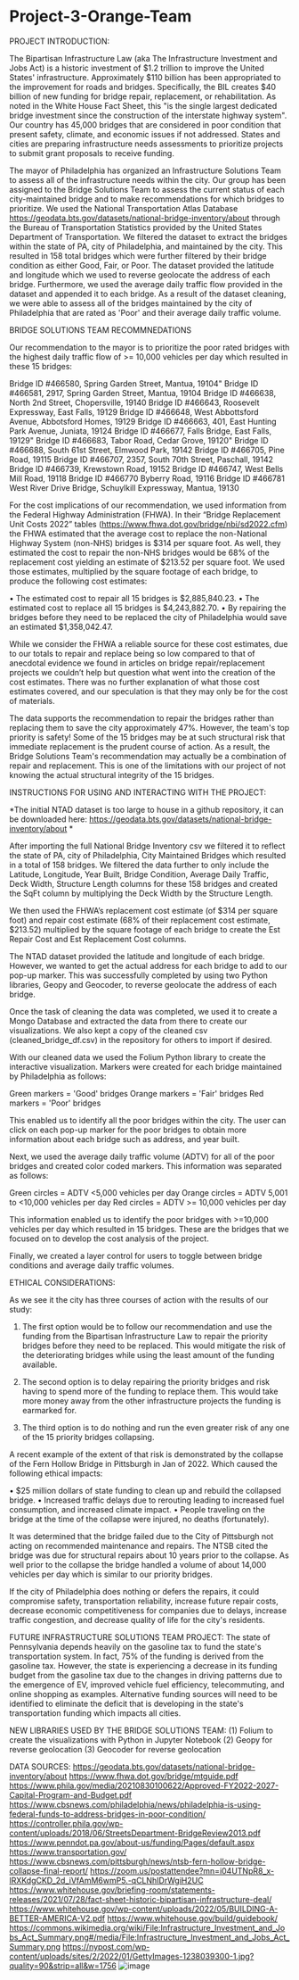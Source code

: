 # Project-3-Orange-Team
PROJECT INTRODUCTION:

The Bipartisan Infrastructure Law (aka The Infrastructure Investment and Jobs Act) is a historic investment of $1.2 trillion to improve the United States' infrastructure. Approximately $110 billion has been appropriated to the improvement for roads and bridges. Specifically, the BIL creates $40 billion of new funding for bridge repair, replacement, or rehabilitation.  As noted in the White House Fact Sheet, this "is the single largest dedicated bridge investment since the construction of the interstate highway system".   Our country has 45,000 bridges that are considered in poor condition that present safety, climate, and economic issues if not addressed.  States and cities are preparing infrastructure needs assessments to prioritize projects to submit grant proposals to receive funding.

The mayor of Philadelphia has organized an Infrastructure Solutions Team to assess all of the infrastructure needs within the city. Our group has been assigned to the Bridge Solutions Team to assess the current status of each city-maintained bridge and to make recommendations for which bridges to prioritize.  We used the National Transportation Atlas Database https://geodata.bts.gov/datasets/national-bridge-inventory/about through the Bureau of Transportation Statistics provided by the United States Department of Transportation.  We filtered the dataset to extract the bridges within the state of PA, city of Philadelphia, and maintained by the city.  This resulted in 158 total bridges which were further filtered by their bridge condition as either Good, Fair, or Poor.  The dataset provided the latitude and longitude which we used to reverse geolocate the address of each bridge.  Furthermore, we used the average daily traffic flow provided in the dataset and appended it to each bridge.  As a result of the dataset cleaning, we were able to assess all of the bridges maintained by the city of Philadelphia that are rated as 'Poor' and their average daily traffic volume.

BRIDGE SOLUTIONS TEAM RECOMMNEDATIONS

Our recommendation to the mayor is to prioritize the poor rated bridges with the highest daily traffic flow of  >= 10,000 vehicles per day which resulted in these 15 bridges:

Bridge ID #466580, Spring Garden Street, Mantua, 19104"
Bridge ID #466581, 2917, Spring Garden Street, Mantua, 19104
Bridge ID #466638, North 2nd Street, Chopersville, 19140
Bridge ID #466643, Roosevelt Expressway, East Falls, 19129
Bridge ID #466648, West Abbottsford Avenue, Abbotsford Homes, 19129
Bridge ID #466663, 401, East Hunting Park Avenue, Juniata, 19124
Bridge ID #466677, Falls Bridge, East Falls, 19129"
Bridge ID #466683, Tabor Road, Cedar Grove, 19120"
Bridge ID #466688, South 61st Street, Elmwood Park, 19142
Bridge ID #466705, Pine Road, 19115
Bridge ID #466707, 2357, South 70th Street, Paschall, 19142
Bridge ID #466739, Krewstown Road, 19152
Bridge ID #466747, West Bells Mill Road, 19118
Bridge ID #466770 Byberry Road, 19116
Bridge ID #466781 West River Drive Bridge, Schuylkill Expressway, Mantua, 19130

For the cost implications of our recommendation, we used information from the Federal Highway Administration (FHWA). In their “Bridge Replacement Unit Costs 2022” tables (https://www.fhwa.dot.gov/bridge/nbi/sd2022.cfm) the FHWA estimated that the average cost to replace the non-National Highway System (non-NHS) bridges is $314 per square foot. As well, they estimated the cost to repair the non-NHS bridges would be 68% of the replacement cost yielding an estimate of $213.52 per square foot. We used those estimates, multiplied by the square footage of each bridge, to produce the following cost estimates:

•	The estimated cost to repair all 15 bridges is $2,885,840.23.
•	The estimated cost to replace all 15 bridges is $4,243,882.70.
•	By repairing the bridges before they need to be replaced the city of Philadelphia would save an estimated $1,358,042.47.

While we consider the FHWA a reliable source for these cost estimates, due to our totals to repair and replace being so low compared to that of anecdotal evidence we found in articles on bridge repair/replacement projects we couldn’t help but question what went into the creation of the cost estimates. There was no further explanation of what those cost estimates covered, and our speculation is that they may only be for the cost of materials.

The data supports the recommendation to repair the bridges rather than replacing them to save the city approximately 47%. However, the team's top priority is safety!  Some of the 15 bridges may be at such structural risk that immediate replacement is the prudent course of action. As a result, the Bridge Solutions Team's recommendation may actually be a combination of repair and replacement. This is one of the limitations with our project of not knowing the actual structural integrity of the 15 bridges.

INSTRUCTIONS FOR USING AND INTERACTING WITH THE PROJECT:

*The initial NTAD dataset is too large to house in a github repository, it can be downloaded here: https://geodata.bts.gov/datasets/national-bridge-inventory/about *

After importing the full National Bridge Inventory csv we filtered it to reflect the state of PA, city of Philadelphia, City Maintained Bridges which resulted in a total of 158 bridges. We filtered the data further to only include the Latitude, Longitude, Year Built, Bridge Condition, Average Daily Traffic, Deck Width, Structure Length columns for these 158 bridges and created the SqFt column by multiplying the Deck Width by the Structure Length.

We then used the FHWA’s replacement cost estimate (of $314 per square foot) and repair cost estimate (68% of their replacement cost estimate, $213.52) multiplied by the square footage of each bridge to create the Est Repair Cost and Est Replacement Cost columns.

The NTAD dataset provided the latitude and longitude of each bridge. However, we wanted to get the actual address for each bridge to add to our pop-up marker.  This was successfully completed by using two Python libraries, Geopy and Geocoder, to reverse geolocate the address of each bridge.

Once the task of cleaning the data was completed, we used it to create a  Mongo Database and extracted the data from there to create our visualizations. We also kept a copy of the cleaned csv (cleaned_bridge_df.csv) in the repository for others to import if desired.

With our cleaned data we used the Folium Python library to create the interactive visualization.  Markers were created for each bridge maintained by Philadelphia as follows:

Green markers = 'Good' bridges
Orange markers = 'Fair' bridges
Red markers = 'Poor' bridges

This enabled us to identify all the poor bridges within the city.  The user can click on each pop-up marker for the poor bridges to obtain more information about each bridge such as address, and year built.

Next, we used the average daily traffic volume (ADTV) for all of the poor bridges and created color coded markers.  This information was separated as follows:

Green circles = ADTV <5,000 vehicles per day
Orange circles = ADTV 5,001 to <10,000 vehicles per day
Red circles = ADTV >= 10,000 vehicles per day

This information enabled us to identify the poor bridges with >=10,000 vehicles per day which resulted in 15 bridges.  These are the bridges that we focused on to develop the cost analysis of the project.

Finally, we created a layer control for users to toggle between bridge conditions and average daily traffic volumes.

ETHICAL CONSIDERATIONS:

As we see it the city has three courses of action with the results of our study:

1.	The first option would be to follow our recommendation and use the funding from the Bipartisan Infrastructure Law to repair the priority bridges before they need to be replaced. This would mitigate the risk of the deteriorating bridges while using the least amount of the funding available.

2.	The second option is to delay repairing the priority bridges and risk having to spend more of the funding to replace them. This would take more money away from the other infrastructure projects the funding is earmarked for.

3.	The third option is to do nothing and run the even greater risk of any one of the 15 priority bridges collapsing. 

A recent example of the extent of that risk is demonstrated by the collapse of the Fern Hollow Bridge in Pittsburgh in Jan of 2022. Which caused the following ethical impacts: 

•	$25 million dollars of state funding to clean up and rebuild the collapsed bridge. 
•	Increased traffic delays due to rerouting leading to increased fuel consumption, and increased climate impact. 
•	People traveling on the bridge at the time of the collapse were injured, no deaths (fortunately).

It was determined that the bridge failed due to the City of Pittsburgh not acting on recommended maintenance and repairs.  The NTSB cited the bridge was due for structural repairs about 10 years prior to the collapse. As well prior to the collapse the bridge handled a volume of about 14,000 vehicles per day which is similar to our priority bridges.

If the city of Philadelphia does nothing or defers the repairs, it could compromise safety, transportation reliability, increase future repair costs, decrease economic competitiveness for companies due to delays, increase traffic congestion, and decrease quality of life for the city's residents.

FUTURE INFRASTRUCTURE SOLUTIONS TEAM PROJECT:
The state of Pennsylvania depends heavily on the gasoline tax to fund the state's transportation system. In fact, 75% of the funding is derived from the gasoline tax.  However, the state is experiencing a decrease in its funding budget from the gasoline tax due to the changes in driving patterns due to the emergence of EV, improved vehicle fuel efficiency, telecommuting, and online shopping as examples.  Alternative funding sources will need to be identified to eliminate the deficit that is developing in the state's transportation funding which impacts all cities.

NEW LIBRARIES USED BY THE BRIDGE SOLUTIONS TEAM:
(1) Folium to create the visualizations with Python in Jupyter Notebook
(2) Geopy for reverse geolocation
(3) Geocoder for reverse geolocation

DATA SOURCES:
https://geodata.bts.gov/datasets/national-bridge-inventory/about
https://www.fhwa.dot.gov/bridge/mtguide.pdf
https://www.phila.gov/media/20210830100622/Approved-FY2022-2027-Capital-Program-and-Budget.pdf
https://www.cbsnews.com/philadelphia/news/philadelphia-is-using-federal-funds-to-address-bridges-in-poor-condition/
https://controller.phila.gov/wp-content/uploads/2018/06/StreetsDepartment-BridgeReview2013.pdf
https://www.penndot.pa.gov/about-us/funding/Pages/default.aspx
https://www.transportation.gov/
https://www.cbsnews.com/pittsburgh/news/ntsb-fern-hollow-bridge-collapse-final-report/
https://zoom.us/postattendee?mn=i04UTNpR8_x-lRXKdgCKD_2d_iVfAmM6wmP5.-qCLNhIDrWgiH2UC
https://www.whitehouse.gov/briefing-room/statements-releases/2021/07/28/fact-sheet-historic-bipartisan-infrastructure-deal/
https://www.whitehouse.gov/wp-content/uploads/2022/05/BUILDING-A-BETTER-AMERICA-V2.pdf
https://www.whitehouse.gov/build/guidebook/
https://commons.wikimedia.org/wiki/File:Infrastructure_Investment_and_Jobs_Act_Summary.png#/media/File:Infrastructure_Investment_and_Jobs_Act_Summary.png
https://nypost.com/wp-content/uploads/sites/2/2022/01/GettyImages-1238039300-1.jpg?quality=90&strip=all&w=1756
![image](https://github.com/PatrickJohnDean/Project-3-Orange-Team/assets/154106237/e9e82796-1635-45e1-bbca-47c735f037b8)
